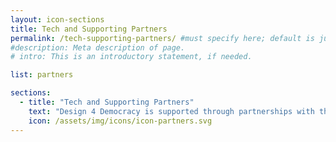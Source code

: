 ```yaml
---
layout: icon-sections
title: Tech and Supporting Partners
permalink: /tech-supporting-partners/ #must specify here; default is just [filename].html.
#description: Meta description of page.
# intro: This is an introductory statement, if needed.

list: partners

sections:
  - title: "Tech and Supporting Partners"
    text: "Design 4 Democracy is supported through partnerships with the International Republican Institute, the National Democratic Institute, the Harvard University Belfer Center, Facebook, Stanford University, and CitizenLab."
    icon: /assets/img/icons/icon-partners.svg
---
```

